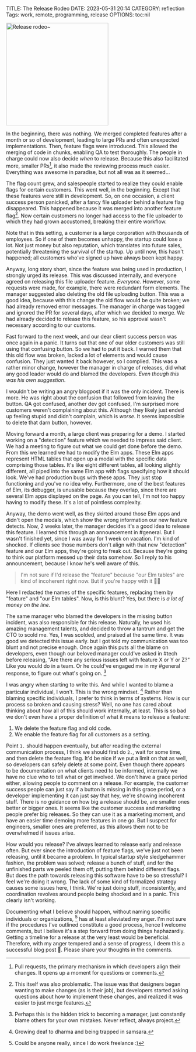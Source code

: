 TITLE: The Release Rodeo
DATE: 2023-05-31 20:14
CATEGORY: reflection
Tags: work, remote, programming, release
OPTIONS: toc:nil

<style>
img[src="/images/2023/release-rodeo.png"]{
  height: 20em;
}
</style>

![Release rodeo~](/images/2023/release-rodeo.png)

In the beginning, there was nothing.
We merged completed features after a month or so of development,
leading to large PRs and often unexpected implementations.
Then, feature flags were introduced.
This allowed the merging of code in chunks,
enabling QA to test thoroughly.
The people in charge could now also decide *when* to release.
Because this also facilitated more, smaller PRs[^PR],
it also made the reviewing process much easier.
Everything was awesome in paradise,
but not all was as it seemed...

[^PR]: Pull requests, the primary mechanism in which developers align their changes.
       It opens up a moment for questions or comments.

The flag count grew,
and salespeople started to realize they could enable flags for certain customers.
This went well, in the beginning.
Except that these features were still in development.
So, on one occasion, a client success person panicked, after 
a fancy file uploader behind a feature flag disappeared.
This happened because it was merged into another feature flag[^problem].
Now certain customers no longer had access to the file uploader
to which they had grown accustomed,
breaking their entire workflow.

[^problem]: This itself was also problematic.
            The issue was that designers began wanting to make changes (as is their job),
            but developers started asking questions about how to implement these changes,
            and realized it was easier to just merge features.

Note that in this setting, a customer is a large corporation with thousands of employees.
So if one of them becomes unhappy,
the startup could lose a lot.
Not just money but also reputation, which translates into future sales,
potentially threatening the survival of the startup.
Up until now, this hasn't happened;
all customers who've signed up have always been kept happy.

Anyway, long story short, since the feature was being used in production,
I strongly urged its release.
This was discussed internally,
and everyone agreed on releasing this file uploader feature.
*Everyone*. However, some requests were made, for example, there were redundant form elements.
The manager suggested also deleting the old file uploading button.
This was a good idea,
because with this change the old flow would be quite broken;
we had already removed error messages.
The manager in charge was tagged and ignored the PR for several days,
after which we decided to merge.
We had already decided to release this feature,
so his approval wasn't necessary according to our customs.

Fast forward to the next week,
and our dear client success person was once again in a panic.
It turns out that one of our older customers was still using that confusing button.
So we had to put it back.
I warned them that this old flow was broken,
lacked a lot of elements and would cause confusion.
They just wanted it back however, so I complied.
This was a rather minor change,
however the manager in charge of releases,
did what any good leader would do and blamed the developers.
*Even though this was his own suggestion*.

I wouldn't be writing an angry blogpost if it was the only incident.
There is more.
He was right about the confusion that followed from leaving the button.
QA got confused, another dev got confused, I'm surprised more customers weren't complaining about this.
Although they likely just ended up feeling stupid and didn't complain, which is *worse*.
It seems impossible to delete that darn button, however.

Moving forward a month, a large client was preparing for a demo.
I started working on a "detection" feature which we needed to impress said client.
We had a meeting to figure out what we could get done before the demo.
From this we learned we had to modify the Elm apps.
These Elm apps represent HTML tables that open up a modal with the specific data comprising those tables.
It's like eight different tables, all looking slightly different,
all piped into the same Elm app with flags specifying how it should look.
We've had production bugs with these apps.
They just stop functioning and you've no idea why.
Furthermore, one of the best features of Elm,
its debugger, is unusable because they overlap,
since there are several Elm apps displayed on the page.
As you can tell, I'm not too happy having to modify these.
It's a lot of pointless complexity.

Anyway, the demo went well,
as they skirted around those Elm apps and didn't open the modals,
which show the wrong information our new feature detects.
Now, 2 weeks later, the manager decides it's a good idea to release this feature.
I learned this through an announcement in #general.
But I wasn't finished yet, since I was away for 1 week on vacation.
I'm kind of shocked.
If clients see those numbers don't align with that new "detection" feature and our Elm apps,
they're going to freak out.
Because they're going to think our platform messed up their data somehow.
So I reply to his announcement, because I know he's well aware of this.

> I'm not sure if I'd release the "feature" because "our Elm tables" are kind of incoherent right now. But if you're happy with it 🤷‍♂️

Here I redacted the names of the specific features,
replacing them by "feature" and "our Elm tables".
Now, is this blunt? Yes, but there is *a lot of money on the line*.

The same manager who blamed the developers in the missing button incident,
was also responsible for this release.
Naturally, he used his amazing management talents,
and decided to throw a tantrum and get the CTO to scold me.
Yes, I was scolded, and praised at the same time.
It was good we detected this issue early.
but I got told my communication was too blunt and not precise enough.
Once again this puts all the blame on developers,
even though our beloved manager could've asked in #tech before releasing,
"Are there any serious issues left with feature X or Y or Z?"
Like you would do in a team.
Or he could've engaged me in my #general response, to figure out what's going on. [^tricks]


[^tricks]: Perhaps this is the hidden trick to becoming a manager,
           just constantly blame others for your own mistakes.
           Never reflect, always project.

I was angry when starting to write this.
And while I wanted to blame a particular individual,
I won't.
This is the wrong mindset. [^dharma-samsara]
Rather than blaming specific individuals, I prefer to think in terms of systems.
How is our process so broken and causing stress?
Well, no one has cared about thinking about how all of this should work internally, at least.
This is so bad we don't even have a proper definition of what it means to release
a feature:

1. We delete the feature flag and old code.
2. We enable the feature flag for all customers as a setting.

Point `1.` should happen eventually,
but after reading the external communication process, I think we should first do `2.`,
wait for some time, and then delete the feature flag.
It'd be nice if we put a limit on that as well, so developers can safely delete at some point.
Even though there appears to be documentation on what clients need to be informed,
internally we have no clue who to tell what or get involved.
We don't have a grace period either,
allowing people to comment on a release.
For example, the customer success people can just say if a button is missing in this grace period,
or a developer implementing it can just say that hey, we're showing incoherent stuff.
There is no guidance on how big a release should be,
are smaller ones better or bigger ones.
It seems like the customer success and marketing people prefer big releases.
So they can use it as a marketing moment,
and have an easier time demoing more features in one go.
But I suspect for engineers, smaller ones are preferred,
as this allows them not to be overwhelmed if issues arise.

How would you release?
I've always learned to release early and release often.
But ever since the introduction of feature flags,
we've just not been releasing,
until it became a problem.
In typical startup style sledgehammer fashion,
the problem was solved; release a bunch of stuff,
and for the unfinished parts we peeled them off, putting them behind different flags.
But does the path towards releasing this software have to be so stressful?
I feel we're doing it wrong.
The lack of some kind of formalized strategy causes some issues here, I think.
We're just doing stuff, inconsistently, and coordination revolves around people being shocked and in a panic.
This clearly isn't working.

Documenting what I believe should happen,
without naming specific individuals or organizations, [^could-be-anyone]
has at least alleviated my anger.
I'm not sure if the procedures I've outlined constitute a good process,
hence I welcome comments,
but I believe it's a step forward from doing things haphazardly.
Getting a timeline for a release at the very least would be beneficial.
Therefore, with my anger tempered and a sense of progress, I deem this a successful blog post 💪.
Please share your thoughts in the comments.



[^could-be-anyone]: Could be anyone really, since I do work freelance :)

[^dharma-samsara]: Growing deaf to dharma and being trapped in samsara.
